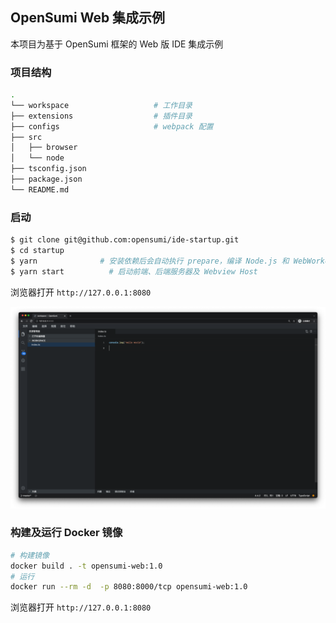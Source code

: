 ## OpenSumi Web 集成示例

本项目为基于 OpenSumi 框架的 Web 版 IDE 集成示例

### 项目结构

```bash
.
└── workspace                   # 工作目录
├── extensions                  # 插件目录
├── configs                     # webpack 配置
├── src
│   ├── browser
│   └── node
├── tsconfig.json
├── package.json
└── README.md
```

### 启动

```bash
$ git clone git@github.com:opensumi/ide-startup.git
$ cd startup
$ yarn              # 安装依赖后会自动执行 prepare，编译 Node.js 和 WebWorker 两个插件环境, 下载默认插件
$ yarn start          # 启动前端、后端服务器及 Webview Host
```

浏览器打开 `http://127.0.0.1:8080`

![OpenSumi](./snapshots/sumi-startup.png)

### 构建及运行 Docker 镜像

```bash
# 构建镜像
docker build . -t opensumi-web:1.0
# 运行
docker run --rm -d  -p 8080:8000/tcp opensumi-web:1.0
```

浏览器打开 `http://127.0.0.1:8080`

